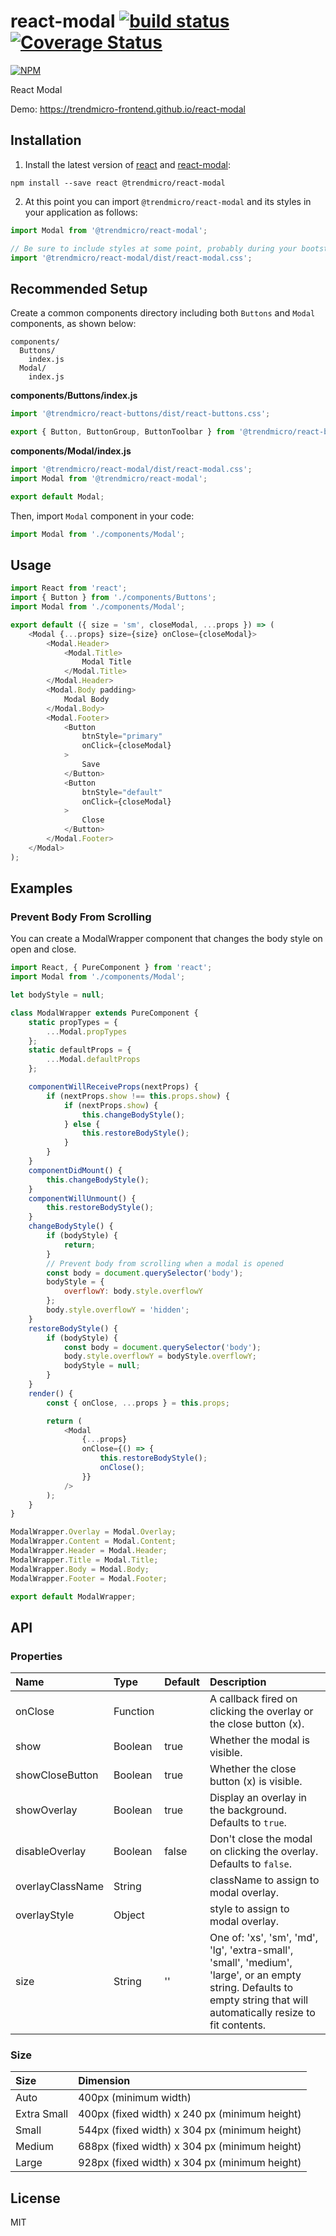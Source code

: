 # react-modal [![build status](https://travis-ci.org/trendmicro-frontend/react-modal.svg?branch=master)](https://travis-ci.org/trendmicro-frontend/react-modal) [![Coverage Status](https://coveralls.io/repos/github/trendmicro-frontend/react-modal/badge.svg?branch=master)](https://coveralls.io/github/trendmicro-frontend/react-modal?branch=master)

[![NPM](https://nodei.co/npm/@trendmicro/react-modal.png?downloads=true&stars=true)](https://nodei.co/npm/@trendmicro/react-modal/)

React Modal

Demo: https://trendmicro-frontend.github.io/react-modal

## Installation

1. Install the latest version of [react](https://github.com/facebook/react) and [react-modal](https://github.com/trendmicro-frontend/react-modal):

  ```
  npm install --save react @trendmicro/react-modal
  ```

2. At this point you can import `@trendmicro/react-modal` and its styles in your application as follows:

  ```js
  import Modal from '@trendmicro/react-modal';

  // Be sure to include styles at some point, probably during your bootstraping
  import '@trendmicro/react-modal/dist/react-modal.css';
  ```
  
## Recommended Setup

Create a common components directory including both `Buttons` and `Modal` components, as shown below:
```
components/
  Buttons/
    index.js
  Modal/
    index.js
```

**components/Buttons/index.js**
```js
import '@trendmicro/react-buttons/dist/react-buttons.css';

export { Button, ButtonGroup, ButtonToolbar } from '@trendmicro/react-buttons';
```

**components/Modal/index.js**
```js
import '@trendmicro/react-modal/dist/react-modal.css';
import Modal from '@trendmicro/react-modal';

export default Modal;
```

Then, import `Modal` component in your code:
```js
import Modal from './components/Modal';
```

## Usage

```js
import React from 'react';
import { Button } from './components/Buttons';
import Modal from './components/Modal';

export default ({ size = 'sm', closeModal, ...props }) => (
    <Modal {...props} size={size} onClose={closeModal}>
        <Modal.Header>
            <Modal.Title>
                Modal Title
            </Modal.Title>
        </Modal.Header>
        <Modal.Body padding>
            Modal Body
        </Modal.Body>
        <Modal.Footer>
            <Button
                btnStyle="primary"
                onClick={closeModal}
            >
                Save
            </Button>
            <Button
                btnStyle="default"
                onClick={closeModal}
            >
                Close
            </Button>
        </Modal.Footer>
    </Modal>
);
```

## Examples

### Prevent Body From Scrolling

You can create a ModalWrapper component that changes the body style on open and close.

```js
import React, { PureComponent } from 'react';
import Modal from './components/Modal';

let bodyStyle = null;

class ModalWrapper extends PureComponent {
    static propTypes = {
        ...Modal.propTypes
    };
    static defaultProps = {
        ...Modal.defaultProps
    };

    componentWillReceiveProps(nextProps) {
        if (nextProps.show !== this.props.show) {
            if (nextProps.show) {
                this.changeBodyStyle();
            } else {
                this.restoreBodyStyle();
            }
        }
    }
    componentDidMount() {
        this.changeBodyStyle();
    }
    componentWillUnmount() {
        this.restoreBodyStyle();
    }
    changeBodyStyle() {
        if (bodyStyle) {
            return;
        }
        // Prevent body from scrolling when a modal is opened
        const body = document.querySelector('body');
        bodyStyle = {
            overflowY: body.style.overflowY
        };
        body.style.overflowY = 'hidden';
    }
    restoreBodyStyle() {
        if (bodyStyle) {
            const body = document.querySelector('body');
            body.style.overflowY = bodyStyle.overflowY;
            bodyStyle = null;
        }
    }
    render() {
        const { onClose, ...props } = this.props;

        return (
            <Modal
                {...props}
                onClose={() => {
                    this.restoreBodyStyle();
                    onClose();
                }}
            />
        );
    }
}

ModalWrapper.Overlay = Modal.Overlay;
ModalWrapper.Content = Modal.Content;
ModalWrapper.Header = Modal.Header;
ModalWrapper.Title = Modal.Title;
ModalWrapper.Body = Modal.Body;
ModalWrapper.Footer = Modal.Footer;

export default ModalWrapper;
```

## API

### Properties

Name | Type | Default | Description
:--- | :--- | :------ | :----------
onClose | Function | | A callback fired on clicking the overlay or the close button (x).
show | Boolean | true | Whether the modal is visible.
showCloseButton | Boolean | true | Whether the close button (x) is visible.
showOverlay | Boolean | true | Display an overlay in the background. Defaults to `true`.
disableOverlay | Boolean | false | Don't close the modal on clicking the overlay. Defaults to `false`.
overlayClassName | String | | className to assign to modal overlay.
overlayStyle | Object | | style to assign to modal overlay.
size | String | '' | One of: 'xs', 'sm', 'md', 'lg', 'extra-small', 'small', 'medium', 'large', or an empty string. Defaults to empty string that will automatically resize to fit contents.

### Size

Size | Dimension
:--- | :--------
Auto | 400px (minimum width)
Extra Small | 400px (fixed width) x 240 px (minimum height)
Small | 544px (fixed width) x 304 px (minimum height)
Medium | 688px (fixed width) x 304 px (minimum height)
Large | 928px (fixed width) x 304 px (minimum height)

## License

MIT
